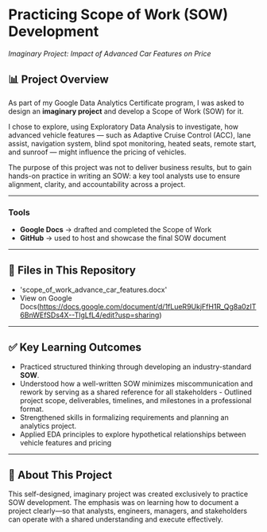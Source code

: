 # Practicing Scope of Work (SOW) Development  
*Imaginary Project: Impact of Advanced Car Features on Price*

## 📊 Project Overview  
As part of my Google Data Analytics Certificate program, I was asked to design an **imaginary project** and develop a Scope of Work (SOW) for it.  

I chose to explore, using Exploratory Data Analysis to investigate, how advanced vehicle features — such as Adaptive Cruise Control (ACC), lane assist, navigation system, blind spot monitoring, heated seats, remote start, and sunroof — might influence the pricing of vehicles.  

The purpose of this project was not to deliver business results, but to gain hands-on practice in writing an SOW: a key tool analysts use to ensure alignment, clarity, and accountability across a project.  

---

### Tools  
- **Google Docs** → drafted and completed the Scope of Work  
- **GitHub** → used to host and showcase the final SOW document  

---

## 📁 Files in This Repository  
- 'scope_of_work_advance_car_features.docx'
- View on Google Docs(https://docs.google.com/document/d/1fLueR9UkjFfH1R_Qg8a0zIT6BnWEfSDs4X--TlgLfL4/edit?usp=sharing)  

---

## ✅ Key Learning Outcomes  
- Practiced structured thinking through developing an industry-standard **SOW**.  
- Understood how a well-written SOW minimizes miscommunication and rework by serving as a shared reference for all stakeholders  - Outlined project scope, deliverables, timelines, and milestones in a professional format.  
- Strengthened skills in formalizing requirements and planning an analytics project.  
- Applied EDA principles to explore hypothetical relationships between vehicle features and pricing  
---

## 🔗 About This Project  
This self-designed, imaginary project was created exclusively to practice SOW development. The emphasis was on learning how to document a project clearly—so that analysts, engineers, managers, and stakeholders can operate with a shared understanding and execute effectively.


